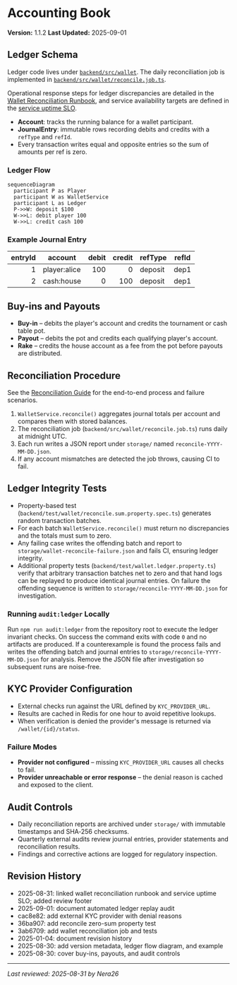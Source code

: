 # Accounting Book

**Version:** 1.1.2
**Last Updated:** 2025-09-01

## Ledger Schema

Ledger code lives under [`backend/src/wallet`](../backend/src/wallet). The
daily reconciliation job is implemented in
[`backend/src/wallet/reconcile.job.ts`](../backend/src/wallet/reconcile.job.ts).

Operational response steps for ledger discrepancies are detailed in the [Wallet Reconciliation Runbook](./runbooks/wallet-reconciliation.md), and service availability targets are defined in the [service uptime SLO](./SLOs.md#service-uptime).

- **Account**: tracks the running balance for a wallet participant.
- **JournalEntry**: immutable rows recording debits and credits with a `refType` and `refId`.
- Every transaction writes equal and opposite entries so the sum of amounts per ref is zero.

### Ledger Flow

```mermaid
sequenceDiagram
  participant P as Player
  participant W as WalletService
  participant L as Ledger
  P->>W: deposit $100
  W->>L: debit player 100
  W->>L: credit cash 100
```

### Example Journal Entry

| entryId | account        | debit | credit | refType | refId |
|--------:|---------------|------:|-------:|---------|-------|
| 1       | player:alice   | 100   | 0      | deposit | dep1  |
| 2       | cash:house     | 0     | 100    | deposit | dep1  |

## Buy-ins and Payouts

- **Buy-in** – debits the player's account and credits the tournament or cash
  table pot.
- **Payout** – debits the pot and credits each qualifying player's account.
- **Rake** – credits the house account as a fee from the pot before payouts are
  distributed.

## Reconciliation Procedure

See the [Reconciliation Guide](./handbook/reconciliation-guide.md) for the end-to-end process and failure scenarios.
1. `WalletService.reconcile()` aggregates journal totals per account and compares them with stored balances.
2. The reconciliation job (`backend/src/wallet/reconcile.job.ts`) runs daily at midnight UTC.
3. Each run writes a JSON report under `storage/` named `reconcile-YYYY-MM-DD.json`.
4. If any account mismatches are detected the job throws, causing CI to fail.

## Ledger Integrity Tests
- Property-based test (`backend/test/wallet/reconcile.sum.property.spec.ts`) generates random transaction batches.
- For each batch `WalletService.reconcile()` must return no discrepancies and the totals must sum to zero.
- Any failing case writes the offending batch and report to `storage/wallet-reconcile-failure.json` and fails CI, ensuring ledger integrity.
- Additional property tests (`backend/test/wallet.ledger.property.ts`) verify that arbitrary transaction batches net to zero and that hand logs can be replayed to produce identical journal entries.  On failure the offending sequence is written to `storage/reconcile-YYYY-MM-DD.json` for investigation.

### Running `audit:ledger` Locally

Run `npm run audit:ledger` from the repository root to execute the ledger invariant checks. On success the command exits with code `0` and no artifacts are produced. If a counterexample is found the process fails and writes the offending batch and journal entries to `storage/reconcile-YYYY-MM-DD.json` for analysis. Remove the JSON file after investigation so subsequent runs are noise-free.

## KYC Provider Configuration

- External checks run against the URL defined by `KYC_PROVIDER_URL`.
- Results are cached in Redis for one hour to avoid repetitive lookups.
- When verification is denied the provider's message is returned via `/wallet/{id}/status`.

### Failure Modes

- **Provider not configured** – missing `KYC_PROVIDER_URL` causes all checks to fail.
- **Provider unreachable or error response** – the denial reason is cached and exposed to the client.

## Audit Controls

- Daily reconciliation reports are archived under `storage/` with immutable
  timestamps and SHA‑256 checksums.
- Quarterly external audits review journal entries, provider statements and
  reconciliation results.
- Findings and corrective actions are logged for regulatory inspection.

## Revision History
- 2025-08-31: linked wallet reconciliation runbook and service uptime SLO; added review footer
- 2025-09-01: document automated ledger replay audit
- cac8e82: add external KYC provider with denial reasons
- 36ba907: add reconcile zero-sum property test
- 3ab6709: add wallet reconciliation job and tests
- 2025-01-04: document revision history
- 2025-08-30: add version metadata, ledger flow diagram, and example
- 2025-08-30: cover buy-ins, payouts, and audit controls

---
_Last reviewed: 2025-08-31 by Nera26_

